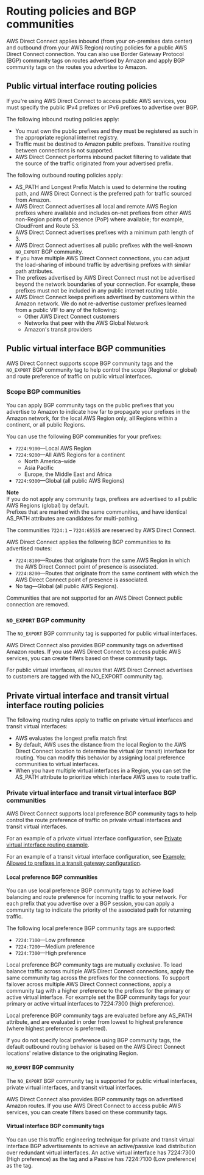 # Routing policies and BGP communities<a name="routing-and-bgp"></a>

AWS Direct Connect applies inbound \(from your on\-premises data center\) and outbound \(from your AWS Region\) routing policies for a public AWS Direct Connect connection\. You can also use Border Gateway Protocol \(BGP\) community tags on routes advertised by Amazon and apply BGP community tags on the routes you advertise to Amazon\.

## Public virtual interface routing policies<a name="routing-policies"></a>

If you're using AWS Direct Connect to access public AWS services, you must specify the public IPv4 prefixes or IPv6 prefixes to advertise over BGP\. 

The following inbound routing policies apply:
+ You must own the public prefixes and they must be registered as such in the appropriate regional internet registry\.
+ Traffic must be destined to Amazon public prefixes\. Transitive routing between connections is not supported\.
+ AWS Direct Connect performs inbound packet filtering to validate that the source of the traffic originated from your advertised prefix\. 

The following outbound routing policies apply:
+ AS\_PATH and Longest Prefix Match is used to determine the routing path, and AWS Direct Connect is the preferred path for traffic sourced from Amazon\. 
+ AWS Direct Connect advertises all local and remote AWS Region prefixes where available and includes on\-net prefixes from other AWS non\-Region points of presence \(PoP\) where available; for example, CloudFront and Route 53\.
+ AWS Direct Connect advertises prefixes with a minimum path length of 3\.
+ AWS Direct Connect advertises all public prefixes with the well\-known `NO_EXPORT` BGP community\.
+ If you have multiple AWS Direct Connect connections, you can adjust the load\-sharing of inbound traffic by advertising prefixes with similar path attributes\.
+ The prefixes advertised by AWS Direct Connect must not be advertised beyond the network boundaries of your connection\. For example, these prefixes must not be included in any public internet routing table\.
+ AWS Direct Connect keeps prefixes advertised by customers within the Amazon network\. We do not re\-advertise customer prefixes learned from a public VIF to any of the following: 
  + Other AWS Direct Connect customers
  + Networks that peer with the AWS Global Network
  + Amazon's transit providers

## Public virtual interface BGP communities<a name="bgp-communities"></a>

AWS Direct Connect supports scope BGP community tags and the `NO_EXPORT` BGP community tag to help control the scope \(Regional or global\) and route preference of traffic on public virtual interfaces\.

### Scope BGP communities<a name="scope-bgp-communities"></a>

You can apply BGP community tags on the public prefixes that you advertise to Amazon to indicate how far to propagate your prefixes in the Amazon network, for the local AWS Region only, all Regions within a continent, or all public Regions\.

You can use the following BGP communities for your prefixes:
+ `7224:9100`—Local AWS Region
+ `7224:9200`—All AWS Regions for a continent
  + North America–wide
  + Asia Pacific
  + Europe, the Middle East and Africa
+ `7224:9300`—Global \(all public AWS Regions\)

**Note**  
If you do not apply any community tags, prefixes are advertised to all public AWS Regions \(global\) by default\.  
Prefixes that are marked with the same communities, and have identical AS\_PATH attributes are candidates for multi\-pathing\.

The communities `7224:1` – `7224:65535` are reserved by AWS Direct Connect\.

AWS Direct Connect applies the following BGP communities to its advertised routes:
+ `7224:8100`—Routes that originate from the same AWS Region in which the AWS Direct Connect point of presence is associated\.
+ `7224:8200`—Routes that originate from the same continent with which the AWS Direct Connect point of presence is associated\.
+ No tag—Global \(all public AWS Regions\)\.

Communities that are not supported for an AWS Direct Connect public connection are removed\.

### `NO_EXPORT` BGP community<a name="no-export-bgp-communities"></a>

The `NO_EXPORT` BGP community tag is supported for public virtual interfaces\.

AWS Direct Connect also provides BGP community tags on advertised Amazon routes\. If you use AWS Direct Connect to access public AWS services, you can create filters based on these community tags\. 

For public virtual interfaces, all routes that AWS Direct Connect advertises to customers are tagged with the NO\_EXPORT community tag\.

## Private virtual interface and transit virtual interface routing policies<a name="private-routing-policies"></a>

The following routing rules apply to traffic on private virtual interfaces and transit virtual interfaces:
+ AWS evaluates the longest prefix match first
+ By default, AWS uses the distance from the local Region to the AWS Direct Connect location to determine the virtual \(or transit\) interface for routing\. You can modify this behavior by assigning local preference communities to virtual interfaces\.
+ When you have multiple virtual interfaces in a Region, you can set the AS\_PATH attribute to prioritize which interface AWS uses to route traffic\.

### Private virtual interface and transit virtual interface BGP communities<a name="bgp-communities-private-transit"></a>

AWS Direct Connect supports local preference BGP community tags to help control the route preference of traffic on private virtual interfaces and transit virtual interfaces\.

For an example of a private virtual interface configuration, see [Private virtual interface routing example](private-transit-vif-example.md)\.

For an example of a transit virtual interface configuration, see [Example: Allowed to prefixes in a transit gateway configuration](prefix-example.md)\.

#### Local preference BGP communities<a name="local-pref-bgp-communities"></a>

You can use local preference BGP community tags to achieve load balancing and route preference for incoming traffic to your network\. For each prefix that you advertise over a BGP session, you can apply a community tag to indicate the priority of the associated path for returning traffic\. 

The following local preference BGP community tags are supported:
+ `7224:7100`—Low preference
+ `7224:7200`—Medium preference
+ `7224:7300`—High preference

Local preference BGP community tags are mutually exclusive\. To load balance traffic across multiple AWS Direct Connect connections, apply the same community tag across the prefixes for the connections\. To support failover across multiple AWS Direct Connect connections, apply a community tag with a higher preference to the prefixes for the primary or active virtual interface\. For example set the BGP community tags for your primary or active virtual interfaces to 7224:7300 \(high preference\)\.

Local preference BGP community tags are evaluated before any AS\_PATH attribute, and are evaluated in order from lowest to highest preference \(where highest preference is preferred\)\.

If you do not specify local preference using BGP community tags, the default outbound routing behavior is based on the AWS Direct Connect locations' relative distance to the originating Region\.

#### `NO_EXPORT` BGP community<a name="no-export-bgp-communities-privatre-transit"></a>

The `NO_EXPORT` BGP community tag is supported for public virtual interfaces, private virtual interfaces, and transit virtual interfaces\.

AWS Direct Connect also provides BGP community tags on advertised Amazon routes\. If you use AWS Direct Connect to access public AWS services, you can create filters based on these community tags\. 

#### Virtual interface BGP community tags<a name="bgp-communities-interfaces"></a>

You can use this traffic engineering technique for private and transit virtual interface BGP advertisements to achieve an active/passive load distribution over redundant virtual interfaces\. An active virtual interface has 7224:7300 \(High preference\) as the tag and a Passive has 7224:7100 \(Low preference\) as the tag\.
